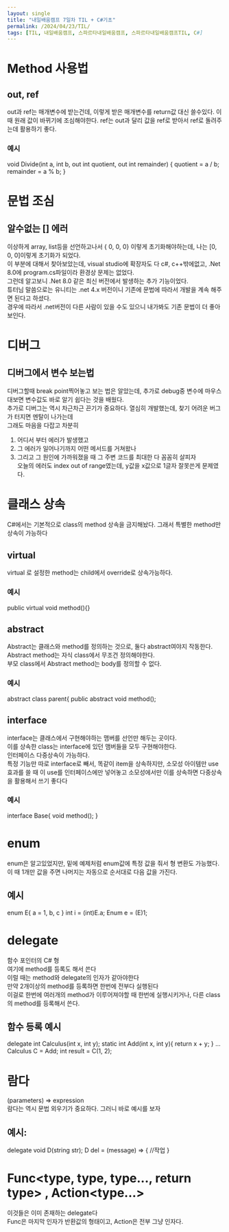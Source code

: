 ```yaml
---
layout: single
title: "내일배움캠프 7일차 TIL + C#기초"
permalink: /2024/04/23/TIL/
tags: [TIL, 내일배움캠프, 스파르타내일배움캠프, 스파르타내일배움캠프TIL, C#]
---
```


# Method 사용법
## out, ref
out과 ref는 매개변수에 받는건데, 이렇게 받은 매개변수를 return값 대신 쓸수있다.
이 때 원래 값이 바뀌기에 조심해야한다.
ref는 out과 달리 값을 ref로 받아서 ref로 돌려주는데 활용하기 좋다.
### 예시
void Divide(int a, int b, out int quotient, out int remainder)
{
    quotient = a / b;
    remainder = a % b;
}

# 문법 조심
## 알수없는 [] 에러
이상하게 array, list등을 선언하고나서 { 0, 0, 0} 이렇게 초기화해야하는데, 나는 [0, 0, 0]이렇게 초기화가 되었다.<br>
이 부분에 대해서 찾아보았는데, visual studio에 확장자도 다 c#, c++밖에없고, .Net 8.0에 program.cs파일이라 환경상 문제는 없었다.<br>
그런데 알고보니 .Net 8.0 같은 최신 버전에서 발생하는 추가 기능이었다.<br>
튜터님 말씀으로는 유니티는 .net 4.x 버전이니 기존에 문법에 따라서 개발을 계속 해주면 된다고 하셨다.<br>
경우에 따라서 .net버전이 다른 사람이 있을 수도 있으니 내가봐도 기존 문법이 더 좋아보인다.

# 디버그
## 디버그에서 변수 보는법
디버그할때 break point찍어놓고 보는 법은 알았는데, 추가로 debug중 변수에 마우스 대보면 변수값도 바로 알기 쉽다는 것을 배웠다.<br>
추가로 디버그는 역시 차근차근 끈기가 중요하다. 열심히 개발했는데, 찾기 어려운 버그가 터지면 멘탈이 나가는데<br>
그래도 마음을 다잡고 차분히<br>
1. 어디서 부터 에러가 발생했고<br>
2. 그 에러가 일어나기까지 어떤 메서드를 거쳐왔나<br>
3. 그리고 그 원인에 가까워졌을 때 그 주변 코드를 최대한 다 꼼꼼히 살피자<br>
오늘의 에러도 index out of range였는데, y값을 x값으로 1글자 잘못쓴게 문제였다.

# 클래스 상속
C#에서는 기본적으로  class의 method 상속을 금지해놨다. 그래서 특별한 method만 상속이 가능하다
## virtual
virtual 로 설정한 method는 child에서 override로 상속가능하다.
### 예시
public virtual void method(){}

## abstract
Abstract는 클래스와 method를 정의하는 것으로, 둘다 abstract여야지 작동한다.<br>
Abstract method는 자식 class에서 무조건 정의해야한다.<br>
부모 class에서 Abstract method는 body를 정의할 수 없다.

### 예시
abstract class parent{
  public abstract void method();

## interface
interface는 클래스에서 구현해야하는 맴버를 선언만 해두는 곳이다.<br>
이를 상속한 class는 interface에 있던 맴버들을 모두 구현해야한다.<br>
인터페이스 다중상속이 가능하다.<br>
특정 기능만 따로 interface로 빼서, 똑같이 item을 상속하지만, 소모성 아이템만 use 효과를 쓸 때 이 use를 인터페이스에만 넣어놓고 소모성에서만 이를 상속하면 다중상속을 활용해서 쓰기 좋다다

### 예시
interface Base{
  void method();
}

# enum
enum은 알고있었지만, 밑에 예제처럼 enum값에 특정 값을 줘서 형 변환도 가능했다.<br>
이 때 1개만 값을 주면 나머지는 자동으로 순서대로 다음 값을 가진다.
## 예시
enum E{
  a = 1,
  b,
  c
}
int i = (int)E.a;
Enum e = (E)1;

# delegate
함수 포인터의 C# 형<br>
여기에 method를 등록도 해서 쓴다<br>
이럴 때는 method와 delegate의 인자가 같아야한다<br>
만약 2개이상의 method를 등록하면 한번에 전부다 실행된다<br>
이걸로 한번에 여러개의 method가 이루어져야할 때 한번에 실행시키거나, 다른 class의 method를 등록해서 쓴다.

## 함수 등록 예시
delegate int Calculus(int x, int y);
static int Add(int x, int y){
  return x + y;
}
...
Calculus C = Add;
int result = C(1, 2);

# 람다
(parameters) => expression <br>
람다는 역시 문법 외우기가 중요하다. 그러니 바로 예시를 보자

## 예시:
delegate void D(string str);
D del = (message) => {
  //작업
}

# Func<type, type, type..., return type> , Action<type...>
이것들은 이미 존재하는 delegate다<br>
Func은 마지막 인자가 반환값의 형태이고, Action은 전부 그냥 인자다.
